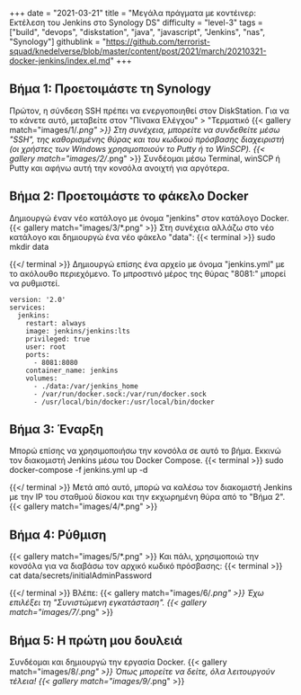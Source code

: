 +++
date = "2021-03-21"
title = "Μεγάλα πράγματα με κοντέινερ: Εκτέλεση του Jenkins στο Synology DS"
difficulty = "level-3"
tags = ["build", "devops", "diskstation", "java", "javascript", "Jenkins", "nas", "Synology"]
githublink = "https://github.com/terrorist-squad/knedelverse/blob/master/content/post/2021/march/20210321-docker-jenkins/index.el.md"
+++

## Βήμα 1: Προετοιμάστε τη Synology
Πρώτον, η σύνδεση SSH πρέπει να ενεργοποιηθεί στον DiskStation. Για να το κάνετε αυτό, μεταβείτε στον "Πίνακα Ελέγχου" > "Τερματικό
{{< gallery match="images/1/*.png" >}}
Στη συνέχεια, μπορείτε να συνδεθείτε μέσω "SSH", της καθορισμένης θύρας και του κωδικού πρόσβασης διαχειριστή (οι χρήστες των Windows χρησιμοποιούν το Putty ή το WinSCP).
{{< gallery match="images/2/*.png" >}}
Συνδέομαι μέσω Terminal, winSCP ή Putty και αφήνω αυτή την κονσόλα ανοιχτή για αργότερα.
## Βήμα 2: Προετοιμάστε το φάκελο Docker
Δημιουργώ έναν νέο κατάλογο με όνομα "jenkins" στον κατάλογο Docker.
{{< gallery match="images/3/*.png" >}}
Στη συνέχεια αλλάζω στο νέο κατάλογο και δημιουργώ ένα νέο φάκελο "data":
{{< terminal >}}
sudo mkdir data

{{</ terminal >}}
Δημιουργώ επίσης ένα αρχείο με όνομα "jenkins.yml" με το ακόλουθο περιεχόμενο. Το μπροστινό μέρος της θύρας "8081:" μπορεί να ρυθμιστεί.
```
version: '2.0'
services:
  jenkins:
    restart: always
    image: jenkins/jenkins:lts
    privileged: true
    user: root
    ports:
      - 8081:8080
    container_name: jenkins
    volumes:
      - ./data:/var/jenkins_home
      - /var/run/docker.sock:/var/run/docker.sock
      - /usr/local/bin/docker:/usr/local/bin/docker

```

## Βήμα 3: Έναρξη
Μπορώ επίσης να χρησιμοποιήσω την κονσόλα σε αυτό το βήμα. Εκκινώ τον διακομιστή Jenkins μέσω του Docker Compose.
{{< terminal >}}
sudo docker-compose -f jenkins.yml up -d

{{</ terminal >}}
Μετά από αυτό, μπορώ να καλέσω τον διακομιστή Jenkins με την IP του σταθμού δίσκου και την εκχωρημένη θύρα από το "Βήμα 2".
{{< gallery match="images/4/*.png" >}}

## Βήμα 4: Ρύθμιση

{{< gallery match="images/5/*.png" >}}
Και πάλι, χρησιμοποιώ την κονσόλα για να διαβάσω τον αρχικό κωδικό πρόσβασης:
{{< terminal >}}
cat data/secrets/initialAdminPassword

{{</ terminal >}}
Βλέπε:
{{< gallery match="images/6/*.png" >}}
Έχω επιλέξει τη "Συνιστώμενη εγκατάσταση".
{{< gallery match="images/7/*.png" >}}

## Βήμα 5: Η πρώτη μου δουλειά
Συνδέομαι και δημιουργώ την εργασία Docker.
{{< gallery match="images/8/*.png" >}}
Όπως μπορείτε να δείτε, όλα λειτουργούν τέλεια!
{{< gallery match="images/9/*.png" >}}
